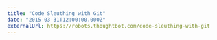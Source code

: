 ```yaml
---
title: "Code Sleuthing with Git"
date: "2015-03-31T12:00:00.000Z"
externalUrl: https://robots.thoughtbot.com/code-sleuthing-with-git
---
```

